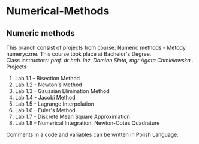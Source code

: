 # Numerical-Methods
## Numeric methods
This branch consist of projects from course: Numeric methods - Metody numeryczne. This course took place at Bachelor's Degree.  
Class instructors: <i> prof. dr hab. inż. Damian Słota, mgr Agata Chmielowska </i>.  
Projects
  1. Lab 1.1 - Bisection Method
  2. Lab 1.2 - Newton's Method
  3. Lab 1.3 - Gaussian Elimination Method
  4. Lab 1.4 - Jacobi Method
  5. Lab 1.5 - Lagrange Interpolation
  6. Lab 1.6 - Euler's Method
  7. Lab 1.7 - Discrete Mean Square Approximation
  8. Lab 1.8 - Numerical Integration. Newton-Cotes Quadrature
   
Comments in a code and variables can be written in Polish Language.
